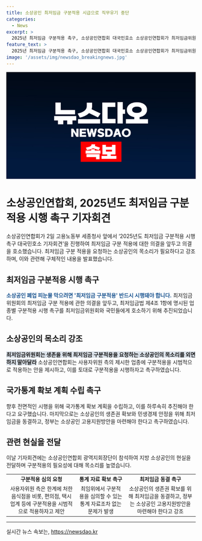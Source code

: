 ```yaml
---
title: 소상공인 최저임금 구분적용 시급으로 직무유기 중단
categories:
  - News
excerpt: >
  2025년 최저임금 구분적용 촉구, 소상공인연합회 대국민호소 소상공인연합회가 최저임금위원회의 구분적용 의결을 앞두고 촉구 기자회견을 진행했다. 유 기장은 소상공인의 생존을 위해 최저임금 구분적용 시행을 강조하며 사용자위원측의 시범적인 적용을 요구했다. 또한 국가통계 확보 및 소상공인 고용지원방안 도입을 촉구하며, 지방 소상공인의 실정을 전달했다. 사용자위원으로 참석한 이기재 부회장과 금지선 이사도 이 일에 함께했다. (단어수: 91)
feature_text: >
  2025년 최저임금 구분적용 촉구, 소상공인연합회 대국민호소 소상공인연합회가 최저임금위원회의 구분적용 의결을 앞두고 촉구 기자회견을 진행했다. 유 기장은 소상공인의 생존을 위해 최저임금 구분적용 시행을 강조하며 사용자위원측의 시범적인 적용을 요구했다. 또한 국가통계 확보 및 소상공인 고용지원방안 도입을 촉구하며, 지방 소상공인의 실정을 전달했다. 사용자위원으로 참석한 이기재 부회장과 금지선 이사도 이 일에 함께했다. (단어수: 91)
image: '/assets/img/newsdao_breakingnews.jpg'
---
```


<p><img src="/assets/img/newsdao_breakingnews.jpg" alt="firstkoreanews 속보" /></p>

<h1>소상공인연합회, 2025년도 최저임금 구분적용 시행 촉구 기자회견</h1>

<p data-ke-size="size16">
    소상공인연합회가 2일 고용노동부 세종청사 앞에서 ‘2025년도 최저임금 구분적용 시행 촉구 대국민호소 기자회견’을 진행하여 최저임금 구분 적용에 대한 의결을 앞두고 의결을 호소했습니다. 
    최저임금 구분 적용을 요청하는 소상공인의 목소리가 필요하다고 강조하며, 이와 관련해 구체적인 내용을 발표했습니다. 
</p>

<h2 data-ke-size="size26">최저임금 구분적용 시행 촉구</h2>

<p data-ke-size="size16">
    <b><span style="color: #1a5490;">소상공인 폐업 피눈물 막으려면 '최저임금 구분적용' 반드시 시행돼야 합니다.</span></b>
    최저임금위원회의 최저임금 구분 적용에 관한 의결을 앞두고, 최저임금법 제4조 1항에 명시된 업종별 구분적용 시행 촉구를 최저임금위원회와 국민들에게 호소하기 위해 추진되었습니다.
</p>

<h2 data-ke-size="size26">소상공인의 목소리 강조</h2>

<p data-ke-size="size16">
    <b><span style="background-color: #21538527;">최저임금위원회는 생존을 위해 최저임금 구분적용을 요청하는 소상공인의 목소리를 외면하지 말아달라</span></b>
    소상공인연합회는 사용자위원 측의 제시한 업종에 구분적용을 시범적으로 적용하는 안을 제시하고, 이를 토대로 구분적용을 시행하자고 촉구하였습니다.
</p>

<h2 data-ke-size="size26">국가통계 확보 계획 수립 촉구</h2>

<p data-ke-size="size16">
    향후 전면적인 시행을 위해 국가통계 확보 계획을 수립하고, 이를 하루속히 추진해야 한다고 요구했습니다. 
    마지막으로는 소상공인의 생존권 확보와 민생경제 안정을 위해 최저임금을 동결하고, 정부는 소상공인 고용지원방안을 마련해야 한다고 촉구하였습니다.
</p>

<h2 data-ke-size="size26">관련 현실을 전달</h2>

<p data-ke-size="size16">
    이날 기자회견에는 소상공인연합회 광역지회장단이 참석하여 지방 소상공인의 현실을 전달하며 구분적용의 필요성에 대해 목소리를 높였습니다.
</p>

<table>
    <tr>
        <td style="text-align: center; height: 17px;"><b>구분적용 심의 요청</b></td>
        <td style="text-align: center; height: 17px;"><b>통계 자료 확보 촉구</b></td>
        <td style="text-align: center; height: 17px;"><b>최저임금 동결 촉구</b></td>
    </tr>
    <tr>
        <td style="text-align: center;">사용자위원 측은 한계에 처한 음식점을 비롯, 편의점, 택시업계 등에 구분적용을 시범적으로 적용하자고 제안</td>
        <td style="text-align: center;">최임위에서 구분적용을 심의할 수 있는 통계 자료조차 없는 문제가 발생</td>
        <td style="text-align: center;">소상공인의 생존권 확보를 위해 최저임금을 동결하고, 정부는 소상공인 고용지원방안을 마련해야 한다고 강조</td>
    </tr>
</table>

<hr>
실시간 뉴스 속보는, <a href="https://newsdao.kr" rel="dofollow">https://newsdao.kr</a>


